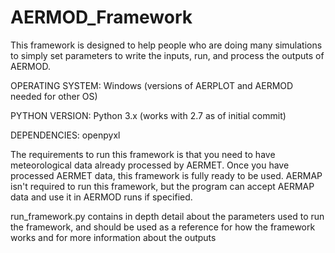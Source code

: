 # AERMOD_Framework
This framework is designed to help people who are doing many simulations to simply set
parameters to write the inputs, run, and process the outputs of AERMOD. 

OPERATING SYSTEM: Windows (versions of AERPLOT and AERMOD needed for other OS)

PYTHON VERSION: Python 3.x (works with 2.7 as of initial commit)

DEPENDENCIES: openpyxl

The requirements to run this framework is that you need to have meteorological data
already processed by AERMET. Once you have processed AERMET data, this framework is
fully ready to be used. AERMAP isn't required to run this framework, but the program
can accept AERMAP data and use it in AERMOD runs if specified.

run_framework.py contains in depth detail about the parameters used to run the framework,
and should be used as a reference for how the framework works and for more information
about the outputs 
